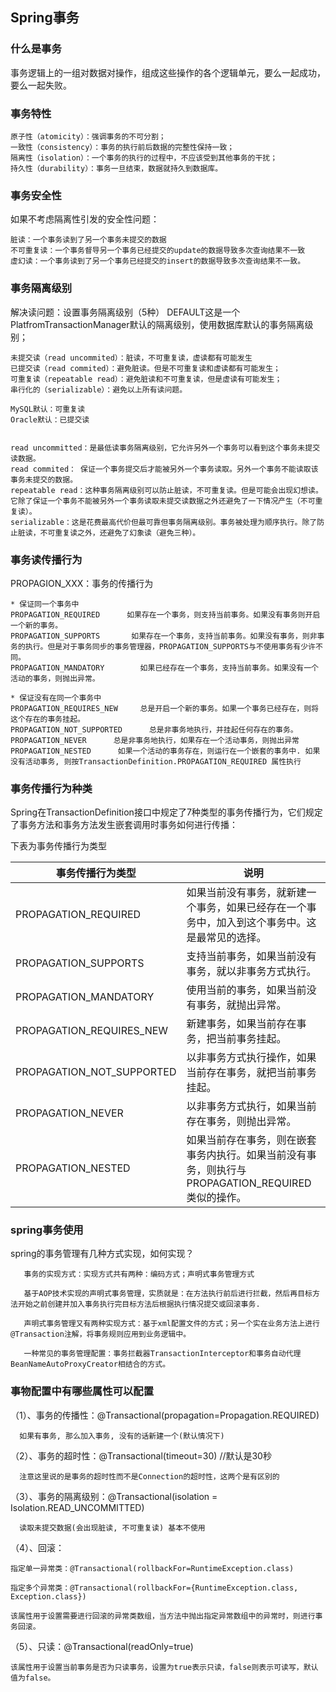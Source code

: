 ## Spring事务





### 什么是事务
事务逻辑上的一组对数据对操作，组成这些操作的各个逻辑单元，要么一起成功，要么一起失败。

### 事务特性
    原子性（atomicity）：强调事务的不可分割；
    一致性（consistency）：事务的执行前后数据的完整性保持一致；
    隔离性（isolation）：一个事务的执行的过程中，不应该受到其他事务的干扰；
    持久性（durability）：事务一旦结束，数据就持久到数据库。

### 事务安全性
如果不考虑隔离性引发的安全性问题：

    脏读：一个事务读到了另一个事务未提交的数据
    不可重复读：一个事务督导另一个事务已经提交的update的数据导致多次查询结果不一致
    虚幻读：一个事务读到了另一个事务已经提交的insert的数据导致多次查询结果不一致。

### 事务隔离级别
解决读问题：设置事务隔离级别（5种）
DEFAULT这是一个PlatfromTransactionManager默认的隔离级别，使用数据库默认的事务隔离级别；

    未提交读（read uncommited）：脏读，不可重复读，虚读都有可能发生
    已提交读（read commited）：避免脏读。但是不可重复读和虚读都有可能发生；
    可重复读（repeatable read）：避免脏读和不可重复读，但是虚读有可能发生；
    串行化的（serializable）：避免以上所有读问题。
    
    MySQL默认：可重复读
    Oracle默认：已提交读


    read uncommitted：是最低读事务隔离级别，它允许另外一个事务可以看到这个事务未提交读数据。
    read commited： 保证一个事务提交后才能被另外一个事务读取。另外一个事务不能读取该事务未提交的数据。
    repeatable read：这种事务隔离级别可以防止脏读，不可重复读。但是可能会出现幻想读。它除了保证一个事务不能被另外一个事务读取未提交读数据之外还避免了一下情况产生（不可重复读）。
    serializable：这是花费最高代价但最可靠但事务隔离级别。事务被处理为顺序执行。除了防止脏读，不可重复读之外，还避免了幻象读（避免三种）。

 

### 事务读传播行为
PROPAGION_XXX：事务的传播行为

    * 保证同一个事务中
    PROPAGATION_REQUIRED      如果存在一个事务，则支持当前事务。如果没有事务则开启一个新的事务。
    PROPAGATION_SUPPORTS       如果存在一个事务，支持当前事务。如果没有事务，则非事务的执行。但是对于事务同步的事务管理器，PROPAGATION_SUPPORTS与不使用事务有少许不同。
    PROPAGATION_MANDATORY        如果已经存在一个事务，支持当前事务。如果没有一个活动的事务，则抛出异常。
    
    * 保证没有在同一个事务中
    PROPAGATION_REQUIRES_NEW     总是开启一个新的事务。如果一个事务已经存在，则将这个存在的事务挂起。
    PROPAGATION_NOT_SUPPORTED      总是非事务地执行，并挂起任何存在的事务。
    PROPAGATION_NEVER      总是非事务地执行，如果存在一个活动事务，则抛出异常
    PROPAGATION_NESTED      如果一个活动的事务存在，则运行在一个嵌套的事务中. 如果没有活动事务, 则按TransactionDefinition.PROPAGATION_REQUIRED 属性执行
    

### 事务传播行为种类

Spring在TransactionDefinition接口中规定了7种类型的事务传播行为，它们规定了事务方法和事务方法发生嵌套调用时事务如何进行传播：

下表为事务传播行为类型

事务传播行为类型	 | 说明
------------- | -------------
PROPAGATION_REQUIRED	 | 如果当前没有事务，就新建一个事务，如果已经存在一个事务中，加入到这个事务中。这是最常见的选择。
PROPAGATION_SUPPORTS	 | 支持当前事务，如果当前没有事务，就以非事务方式执行。
PROPAGATION_MANDATORY | 使用当前的事务，如果当前没有事务，就抛出异常。
PROPAGATION_REQUIRES_NEW	 | 新建事务，如果当前存在事务，把当前事务挂起。
PROPAGATION_NOT_SUPPORTED	| 以非事务方式执行操作，如果当前存在事务，就把当前事务挂起。
PROPAGATION_NEVER	 | 	以非事务方式执行，如果当前存在事务，则抛出异常。
PROPAGATION_NESTED	 | 	如果当前存在事务，则在嵌套事务内执行。如果当前没有事务，则执行与PROPAGATION_REQUIRED类似的操作。

 
### spring事务使用
 
spring的事务管理有几种方式实现，如何实现？
            
       事务的实现方式：实现方式共有两种：编码方式；声明式事务管理方式
    
       基于AOP技术实现的声明式事务管理，实质就是：在方法执行前后进行拦截，然后再目标方法开始之前创建并加入事务执行完目标方法后根据执行情况提交或回滚事务.
    
       声明式事务管理又有两种实现方式：基于xml配置文件的方式；另一个实在业务方法上进行@Transaction注解，将事务规则应用到业务逻辑中。
    
       一种常见的事务管理配置：事务拦截器TransactionInterceptor和事务自动代理BeanNameAutoProxyCreator相结合的方式。

### 事物配置中有哪些属性可以配置

（1）、事务的传播性：@Transactional(propagation=Propagation.REQUIRED) 

      如果有事务, 那么加入事务, 没有的话新建一个(默认情况下)

（2）、事务的超时性：@Transactional(timeout=30) //默认是30秒 

      注意这里说的是事务的超时性而不是Connection的超时性，这两个是有区别的

（3）、事务的隔离级别：@Transactional(isolation = Isolation.READ_UNCOMMITTED)

      读取未提交数据(会出现脏读, 不可重复读) 基本不使用

（4）、回滚：

    指定单一异常类：@Transactional(rollbackFor=RuntimeException.class)
    
    指定多个异常类：@Transactional(rollbackFor={RuntimeException.class, Exception.class})
    
    该属性用于设置需要进行回滚的异常类数组，当方法中抛出指定异常数组中的异常时，则进行事务回滚。

（5）、只读：@Transactional(readOnly=true)

    该属性用于设置当前事务是否为只读事务，设置为true表示只读，false则表示可读写，默认值为false。

 

 

 

 

 

 

 

 

 

 

  

 

 

 

 








